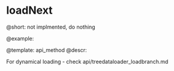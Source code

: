 loadNext
=============


@short: not implmented, do nothing
	

@example:


@template:	api_method
@descr:


For dynamical loading - check api/treedataloader_loadbranch.md